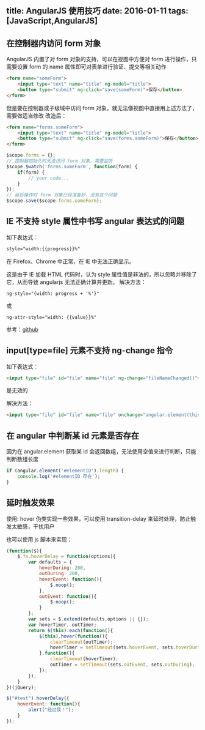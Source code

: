 title: AngularJS 使用技巧
date: 2016-01-11
tags: [JavaScript,AngularJS]
---
## 在控制器内访问 form 对象
AngularJS 内置了对 form 对象的支持，可以在视图中方便对 form 进行操作，只需要设置 form 的 name 属性即可对表单进行验证、提交等相关动作

``` html
<form name="someForm">
    <input type="text" name="title" ng-model="title">
    <button type="submit" ng-click="save(someForm)">保存</button>
</form>
```

但是要在控制器或子级域中访问 form 对象，就无法像视图中直接用上述方法了，需要做适当修改
改造后：
``` html
<form name="forms.someForm">
    <input type="text" name="title" ng-model="title">
    <button type="submit" ng-click="save(forms.someForm)">保存</button>
</form>
```
``` javascript
$scope.forms = {};
// 控制器初始化时无法访问 form 对象，需要监听
$scope.$watch('forms.someForm', function(form) {
    if(form) {
        // your code...
    }
});
// 延后操作时 form 对象已经准备好，没有这个问题
$scope.save($scope.forms.someForm);

```


## IE 不支持 style 属性中书写 angular 表达式的问题

如下表达式：
``` html
style="width:{{progress}}%"
```
在 Firefox、Chrome 中正常，在 IE 中无法正确显示。

这是由于 IE 加载 HTML 代码时，认为 style 属性值是非法的，所以忽略并移除了它，从而导致 angularjs 无法正确计算并更新。
解决方法：
```
ng-style="{width: progress + '%'}"
```
或
```
ng-attr-style="width: {{value}}%"
```
参考：[github](https://github.com/angular/angular.js/issues/2186)


## input[type=file] 元素不支持 ng-change 指令

如下表达式：
``` html
<input type="file" id="file" name="file" ng-change="fileNameChanged()">
```
是无效的

解决方法：
``` html
<input type="file" id="file" name="file" onchange="angular.element(this).scope().fileNameChanged()">
```


## 在 angular 中判断某 id 元素是否存在
因为在 angular.element 获取某 id 会返回数组，无法使用空值来进行判断，只能判断数组长度
``` javascript
if (angular.element('#elementID').length) {
    console.log('#elementID 存在');
}
```


## 延时触发效果
使用: hover 伪类实现一些效果，可以使用 transition-delay 来延时处理，防止触发太敏感，干扰用户

也可以使用 js 脚本来实现：
``` javascript
(function($){
    $.fn.hoverDelay = function(options){
        var defaults = {
            hoverDuring: 200,
            outDuring: 200,
            hoverEvent: function(){
                $.noop();
            },
            outEvent: function(){
                $.noop();
            }
        };
        var sets = $.extend(defaults,options || {});
        var hoverTimer, outTimer;
        return $(this).each(function(){
            $(this).hover(function(){
                clearTimeout(outTimer);
                hoverTimer = setTimeout(sets.hoverEvent, sets.hoverDuring);
            },function(){
                clearTimeout(hoverTimer);
                outTimer = setTimeout(sets.outEvent, sets.outDuring);
            });
        });
    }
})(jQuery);

$("#test").hoverDelay({
    hoverEvent: function(){
        alert("经过我！");
    }
});
```
